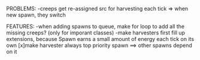 PROBLEMS:
-creeps get re-assigned src for harvesting each tick => when new spawn, they switch

FEATURES:
-when adding spawns to queue, make for loop to add all the missing creeps? (only for imporant classes)
-make harvesters first fill up extensions, because Spawn earns a small amount of energy each tick on its own
[x]make harvester always top priority spawn ==> other spawns depend on it